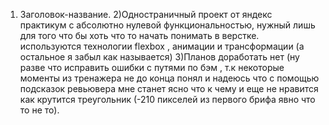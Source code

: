 1) Заголовок-название.
2)Одностраничный проект от яндекс практикум с абсолютно нулевой функциональностью, нужный лишь для того что бы хоть что то начать понимать в верстке.
используются технологии flexbox , анимации и трансформации (а остальное я забыл как называется)
3)Планов доработать нет (ну разве что исправить ошибки с путями по бэм , т.к некоторые моменты из тренажера не до конца понял и надеюсь что с помощью подсказок ревьювера мне станет ясно что к чему и еще не нравится как крутится треугольник (-210 пикселей из первого брифа явно что то не то).
